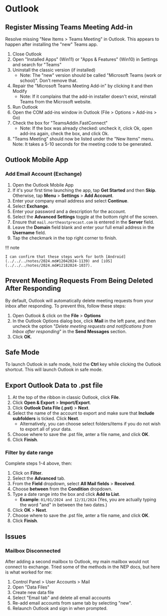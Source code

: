 # Outlook

## Register Missing Teams Meeting Add-in

Resolve missing "New Items > Teams Meeting" in Outlook. This appears to happen after installing the "new" Teams app.

1. Close Outlook
2. Open "Installed Apps" (Win11) or "Apps & Features" (Win10) in Settings and search for "Teams"
3. Uninstall the classic version (if installed)
      - Note: The "new" version should be called "Microsoft Teams (work or school)". Don't remove that.
4. Repair the "Microsoft Teams Meeting Add-in" by clicking it and then Modify
      - Note: If it complains that the add-in installer doesn't exist, reinstall Teams from the Microsoft website.
5. Run Outlook
6. Open the COM add-ins window in Outlook (File > Options > Add-ins > Go)
7. Check the box for "TeamsAddin.FastConnect"
      - Note: If the box was already checked: uncheck it, click Ok, open add-ins again, check the box, and click Ok.
8. "Teams Meeting" should now be listed under the "New Items" menu.
Note: It takes a 5-10 seconds for the meeting code to be generated.

## Outlook Mobile App

### Add Email Account (Exchange)

1. Open the Outlook Mobile App
2. If it's your first time launching the app, tap **Get Started** and then **Skip**. Otherwise, tap **Menu** > **Settings** > **Add Account**.
3. Enter your company email address and select **Continue**.
4. Select **Exchange**.
5. Enter your password and a description for the account.
6. Select the **Advanced Settings** toggle at the bottom right of the screen.
7. Ensure that `mail.northeastprecast.com` is entered in the **Server** field.
8. Leave the **Domain** field blank and enter your full email address in the **Username** field.
9. Tap the checkmark in the top right corner to finish.

!!! note

    I can confirm that these steps work for both [Android](../../../notes/2024.md#12042024-1139) and [iOS](../../../notes/2024.md#12182024-1037).

## Prevent Meeting Requests From Being Deleted After Responding

By default, Outlook will automatically delete meeting requests from your inbox after responding. To prevent this, follow these steps:

1. Open Outlook & click on the **File** > **Options**
2. In the Outlook Options dialog box, click **Mail** in the left pane, and then uncheck the option "*Delete meeting requests and notifications from Inbox after responding*" in the **Send Messages** section.
3. Click **OK**.

## Safe Mode

To launch Outlook in safe mode, hold the **Ctrl** key while clicking the Outlook shortcut. This will launch Outlook in safe mode.

## Export Outlook Data to .pst file

1. At the top of the ribbon in classic Outlook, click **File**.
2. Click **Open & Export** > **Import/Export**.
3. Click **Outlook Data File (.pst)** > **Next**.
4. Select the name of the account to export and make sure that **Include subfolders** is ticked. Click **Next**.
    - Alternatively, you can choose select folders/items if you do not wish to export all of your data.
5. Choose where to save the .pst file, anter a file name, and click **OK**.
6. Click **Finish**.

### Filter by date range

Complete steps 1-4 above, then:

1. Click on **Filter**.
2. Select the **Advanced** tab.
3. From the **Field** dropdown, select **All Mail fields** > **Received**.
4. Choose **between** from the **Condition** dropdown.
5. Type a date range into the box and click **Add to List**.
    - **Example**: `01/01/2024 and 12/31/2024` (Yes, you are actually typing the word "and" in between the two dates.)
6. Click **OK** > **Next**.
7. Choose where to save the .pst file, anter a file name, and click **OK**.
8. Click **Finish**.

## Issues 

### Mailbox Disconnected

After adding a second mailbox to Outlook, my main mailbox would not connect to exchange. Tried some of the methods in the NEP docs, but here is what worked for me:

1. Control Panel > User Accounts > Mail
2. Open "Data Files"
3. Create new data file
4. Select "Email tab" and delete all email accounts
5. Re-add email accounts from same tab by selecting "new".
6. Relaunch Outlook and sign in when prompted.
